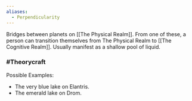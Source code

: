 ```yaml
---
aliases:
  - Perpendicularity
---
```

Bridges between planets on [[The Physical Realm]]. From one of these, a person can transition themselves from The Physical Realm to [[The Cognitive Realm]]. Usually manifest as a shallow pool of liquid.

### #Theorycraft 
Possible Examples:
- The very blue lake on Elantris.
- The emerald lake on Drom.